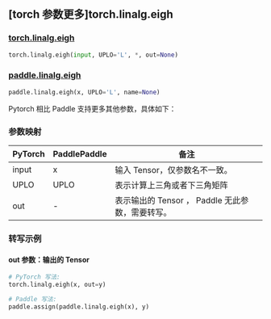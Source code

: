 ## [torch 参数更多]torch.linalg.eigh

### [torch.linalg.eigh](https://pytorch.org/docs/stable/generated/torch.linalg.eigh.html#torch.linalg.eigh)

```python
torch.linalg.eigh(input, UPLO='L', *, out=None)
```

### [paddle.linalg.eigh](https://www.paddlepaddle.org.cn/documentation/docs/zh/develop/api/paddle/linalg/eigh_cn.html)

```python
paddle.linalg.eigh(x, UPLO='L', name=None)
```

Pytorch 相比 Paddle 支持更多其他参数，具体如下：

### 参数映射

| PyTorch | PaddlePaddle | 备注                                             |
| ------- | ------------ | ------------------------------------------------ |
| input   | x            | 输入 Tensor，仅参数名不一致。                    |
| UPLO    | UPLO         | 表示计算上三角或者下三角矩阵                     |
| out     | -            | 表示输出的 Tensor ， Paddle 无此参数，需要转写。 |

### 转写示例

#### out 参数：输出的 Tensor

```python
# PyTorch 写法:
torch.linalg.eigh(x, out=y)

# Paddle 写法:
paddle.assign(paddle.linalg.eigh(x), y)
```
